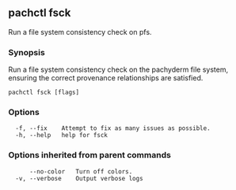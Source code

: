 ## pachctl fsck

Run a file system consistency check on pfs.

### Synopsis

Run a file system consistency check on the pachyderm file system, ensuring the
correct provenance relationships are satisfied.

```
pachctl fsck [flags]
```

### Options

```
  -f, --fix    Attempt to fix as many issues as possible.
  -h, --help   help for fsck
```

### Options inherited from parent commands

```
      --no-color   Turn off colors.
  -v, --verbose    Output verbose logs
```
